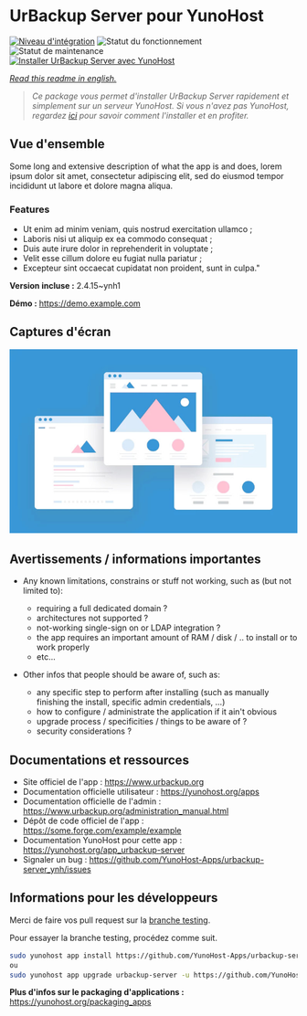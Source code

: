 <!--
N.B.: This README was automatically generated by https://github.com/YunoHost/apps/tree/master/tools/README-generator
It shall NOT be edited by hand.
-->

# UrBackup Server pour YunoHost

[![Niveau d'intégration](https://dash.yunohost.org/integration/urbackup-server.svg)](https://dash.yunohost.org/appci/app/urbackup-server) ![Statut du fonctionnement](https://ci-apps.yunohost.org/ci/badges/urbackup-server.status.svg) ![Statut de maintenance](https://ci-apps.yunohost.org/ci/badges/urbackup-server.maintain.svg)  
[![Installer UrBackup Server avec YunoHost](https://install-app.yunohost.org/install-with-yunohost.svg)](https://install-app.yunohost.org/?app=urbackup-server)

*[Read this readme in english.](./README.md)*

> *Ce package vous permet d'installer UrBackup Server rapidement et simplement sur un serveur YunoHost.
Si vous n'avez pas YunoHost, regardez [ici](https://yunohost.org/#/install) pour savoir comment l'installer et en profiter.*

## Vue d'ensemble

Some long and extensive description of what the app is and does, lorem ipsum dolor sit amet, consectetur adipiscing elit, sed do eiusmod tempor incididunt ut labore et dolore magna aliqua.

### Features

- Ut enim ad minim veniam, quis nostrud exercitation ullamco ;
- Laboris nisi ut aliquip ex ea commodo consequat ;
- Duis aute irure dolor in reprehenderit in voluptate ;
- Velit esse cillum dolore eu fugiat nulla pariatur ;
- Excepteur sint occaecat cupidatat non proident, sunt in culpa."


**Version incluse :** 2.4.15~ynh1

**Démo :** https://demo.example.com

## Captures d'écran

![Capture d'écran de UrBackup Server](./doc/screenshots/example.jpg)

## Avertissements / informations importantes

* Any known limitations, constrains or stuff not working, such as (but not limited to):
    * requiring a full dedicated domain ?
    * architectures not supported ?
    * not-working single-sign on or LDAP integration ?
    * the app requires an important amount of RAM / disk / .. to install or to work properly
    * etc...

* Other infos that people should be aware of, such as:
    * any specific step to perform after installing (such as manually finishing the install, specific admin credentials, ...)
    * how to configure / administrate the application if it ain't obvious
    * upgrade process / specificities / things to be aware of ?
    * security considerations ?

## Documentations et ressources

* Site officiel de l'app : <https://www.urbackup.org>
* Documentation officielle utilisateur : <https://yunohost.org/apps>
* Documentation officielle de l'admin : <https://www.urbackup.org/administration_manual.html>
* Dépôt de code officiel de l'app : <https://some.forge.com/example/example>
* Documentation YunoHost pour cette app : <https://yunohost.org/app_urbackup-server>
* Signaler un bug : <https://github.com/YunoHost-Apps/urbackup-server_ynh/issues>

## Informations pour les développeurs

Merci de faire vos pull request sur la [branche testing](https://github.com/YunoHost-Apps/urbackup-server_ynh/tree/testing).

Pour essayer la branche testing, procédez comme suit.

``` bash
sudo yunohost app install https://github.com/YunoHost-Apps/urbackup-server_ynh/tree/testing --debug
ou
sudo yunohost app upgrade urbackup-server -u https://github.com/YunoHost-Apps/urbackup-server_ynh/tree/testing --debug
```

**Plus d'infos sur le packaging d'applications :** <https://yunohost.org/packaging_apps>
